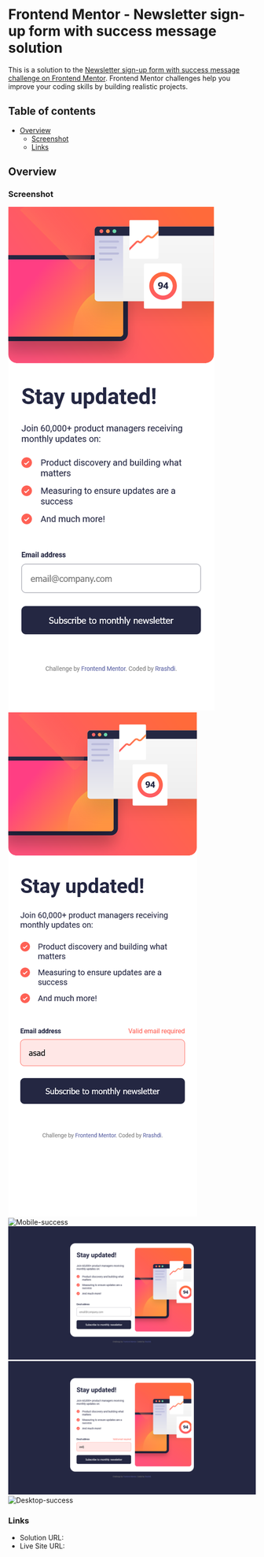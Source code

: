 # Frontend Mentor - Newsletter sign-up form with success message solution

This is a solution to the [Newsletter sign-up form with success message challenge on Frontend Mentor](https://www.frontendmentor.io/challenges/newsletter-signup-form-with-success-message-3FC1AZbNrv). Frontend Mentor challenges help you improve your coding skills by building realistic projects. 

## Table of contents

- [Overview](#overview)
  - [Screenshot](#screenshot)
  - [Links](#links)

## Overview

### Screenshot

![Mobile](./screenshots/Screenshot-Mobile.png)
![Mobile-error](./screenshots/Screenshot-Mobile-Error.png)
![Mobile-success](./screenshots/Screenshot-Mobile-successful.png)
![Desktop](./screenshots/Screenshot-Desktop.png)
![Desktop-Error](./screenshots/Screenshot-Desktop-Error.png)
![Desktop-success](./screenshots/Screenshot-Desktop-successful.png)





### Links

- Solution URL: 
- Live Site URL: 
